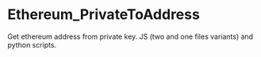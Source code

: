 # Ethereum_PrivateToAddress
Get ethereum address from private key. JS (two and one files variants) and python scripts.
